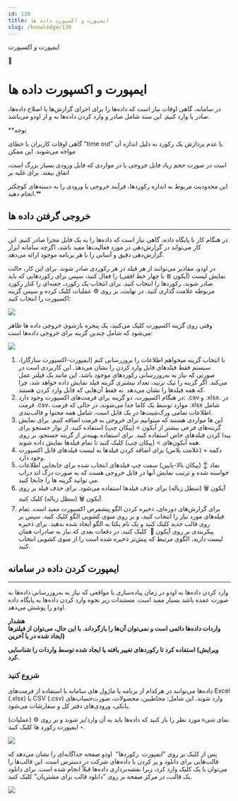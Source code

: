 ```yaml
---
id: 130
title: ایمپورت و اکسپورت داده ها
slug: /knowledge/130
---
```



 

ایمپورت و اکسپورت

 

 

📖

# ایمپورت و اکسپورت داده ها

در سامانه، گاهی اوقات نیاز است که داده‌ها را برای اجرای گزارش‌ها یا اصلاح داده‌ها، صادر یا وارد کنیم. این سند شامل صادر و وارد کردن داده‌ها به و از اودو می‌باشد.

**توجه  
  
گاهی اوقات کاربران با خطای "time out" یا عدم پردازش یک رکورد به دلیل اندازه آن مواجه می‌شوند. این ممکن   
  
است در صورت حجم زیاد فایل خروجی یا در مواردی که فایل ورودی بسیار بزرگ است، اتفاق بیفتد. برای غلبه بر   
  
این محدودیت مربوط به اندازه رکوردها، فرآیند خروجی یا ورودی را به دسته‌های کوچکتر انجام دهید.**

## خروجی گرفتن داده ها

---

در هنگام کار با پایگاه داده، گاهی نیاز است که داده‌ها را به یک فایل مجزا صادر کنیم. این کار می‌تواند در گزارش‌دهی در مورد فعالیت‌ها مفید باشد، اگرچه سامانه ابزار گزارش‌دهی دقیق و آسانی را با هر برنامه موجود ارائه می‌دهد.

در اودو، مقادیر می‌توانند از هر فیلد در هر رکوردی صادر شوند. برای این کار، حالت نمایش لیست (آیکون ≣ با چهار خط افقی) را فعال کنید، سپس برای رکوردهایی که باید صادر شوند، رکوردها را انتخاب کنید. برای انتخاب یک رکورد، جعبه‌ای را کنار رکورد مربوطه علامت گذاری کنید. در نهایت، بر روی ⚙️ عملیات کلیک کرده و سپس گزینه اکسپورت را انتخاب کنید:

![](https://odoofarsi.com/web/image/1316-fc53a64c/image.png?access_token=baf9a70b-95cd-49ef-a1a4-2e5170bbe82a)

وقتی روی گزینه اکسپورت کلیک می‌کنید، یک پنجره بازشوی خروچی داده ها ظاهر می‌شود که شامل چندین گزینه برای خروجی داده‌ها است:

![](https://odoofarsi.com/web/image/1317-c4427da9/image.png?access_token=20ca0cb1-4daf-42f3-a9f4-95ebe57ec2b9)

1. با انتخاب گزینه میخواهم اطلاعات را بروزرسانی کنم (ایمپورت-اکسپورت سازگار)، سیستم فقط فیلدهای قابل وارد کردن را نشان می‌دهد. این کاربردی است در صورتی که نیاز به به‌روزرسانی رکوردهای موجود باشد. این مانند یک فیلتر عمل می‌کند. اگر گزینه را تیک نزنید، تعداد بیشتری گزینه فیلد نمایش داده خواهد شد، چرا که همه فیلدها را نشان می‌دهد  نه فقط آن‌هایی که قابل وارد کردن هستند.
2. در هنگام اکسپورت، دو گزینه برای فرمت‌های اکسپورت وجود دارد: .csv و .xlsx. در فرمت .csv، موارد توسط یک کاما جدا می‌شوند، در حالی که فرمت .xlsx شامل اطلاعات تمامی ورک‌شیت‌ها در یک فایل است، شامل همه محتوا و قالب‌بندی.
3. این ها مواردی هستند که میتوانیم برای خروجی به فرمت اضافه کنیم. برای نمایش گزینه‌های فرعی بیشتر از آیکون > (پیکان چپ) استفاده کنید. از نوار جستجو برای پیدا کردن فیلدهای خاص استفاده کنید. برای استفاده بهینه‌تر از گزینه جستجو، بر روی همه آیکون‌های > (پیکان چپ) کلیک کنید تا تمام فیلدها نمایش داده شوند.
4. دکمه + (علامت پلاس) برای اضافه کردن فیلدها به لیست فیلدهای قابل اکسپورت وجود دارد.
5. نماد ↕️ (پیکان بالا-پایین) سمت چپ فیلدهای انتخاب شده برای جابجایی اطلاعات خواسته شده و ترتیب نمایش آنها در فایل خروجی هست که به صورت درگ اند دراپ می توانید گزینه ها را جابجا کنید.
6. آیکون 🗑️ (سطل زباله) برای حذف فیلدها استفاده می‌شود. برای حذف فیلد بر روی آیکون 🗑️ (سطل زباله) کلیک کنید.
7. برای گزارش‌های دوره‌ای، ذخیره کردن الگو پیشفرض اکسپورت مفید است. تمام فیلدهای مورد نیاز را انتخاب کنید، و بر روی منوی کشویی الگو کلیک کنید. سپس بر روی قالب جدید کلیک کنید و یک نام یکتا به الگو ایجاد شده بدهید. برای ذخیره پیکربندی بر روی آیکون 💾  کلیک کنید. در دفعات بعدی که نیاز به صادرات همان لیست دارید، الگوی مرتبط که پیش‌تر ذخیره شده است را از منوی کشویی انتخاب کنید.

## **​ایمپورت کردن داده در سامانه**

---

وارد کردن داده‌ها به اودو در زمان پیاده‌سازی یا مواقعی که نیاز به به‌روزرسانی داده‌ها به صورت عمده باشد بسیار مفید است. مستندات زیر نحوه وارد کردن داده‌ها به پایگاه داده اودو را پوشش می‌دهد.

**هشدار**  
**واردات داده‌ها دائمی است و نمی‌توان آن‌ها را بازگرداند. با این حال، می‌توان از فیلترها (ایجاد شده در یا آخرین**  
  
**ویرایش) استفاده کرد تا رکوردهای تغییر یافته یا ایجاد شده توسط واردات را شناسایی کرد.**

### **شروع کنید**

داده‌ها می‌توانند در هرکدام از برنامه یا ماژول های سامانه با استفاده از فرمت‌های Excel (.xlsx) یا CSV (.csv) وارد شوند. این شامل: مخاطبین، محصولات، صورت‌حساب‌های بانکی، ورودی‌های دفتر کل و سفارشات می‌شود.

نمای شیء مورد نظر را باز کنید که داده‌ها باید به آن وارد/پر شوند و بر روی ⚙️ (عملیات) ‣ ایمپورت رکورد ها کلیک کنید.

![](https://odoofarsi.com/web/image/1318-215ce2a1/image.png?access_token=b25424a7-5d3f-4676-9de2-04cb3366f9a7)

پس از کلیک بر روی "ایمپورت  رکوردها"  اودو صفحه جداگانه‌ای را نشان می‌دهد که قالب‌هایی برای دانلود و پر کردن با داده‌های شرکت در دسترس است. این قالب‌ها را می‌توان با یک کلیک وارد کرد، زیرا نقشه‌برداری داده‌ها قبلاً انجام شده است. برای دانلود یک قالب، در مرکز صفحه بر روی "دانلود قالب برای مشتریان" کلیک کنید.

![](https://odoofarsi.com/web/image/1322-240bbeff/image.png?access_token=a8ebe8e6-8c63-4fec-85ac-8fc302b6c6c5)